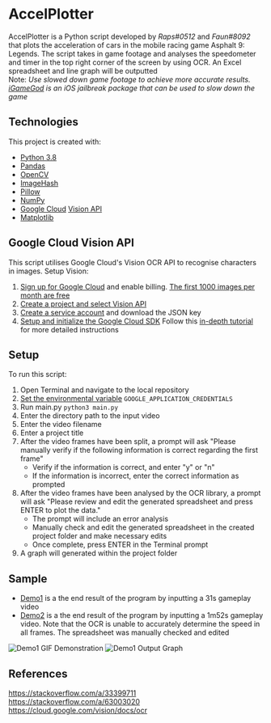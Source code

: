 # AccelPlotter
AccelPlotter is a Python script developed by *Raps#0512* and *Faun#8092* that plots the acceleration of cars in the mobile racing game Asphalt 9: Legends. The script takes in game footage and analyses the speedometer and timer in the top right corner of the screen by using OCR. An Excel spreadsheet and line graph will be outputted  
Note: *Use slowed down game footage to achieve more accurate results. [iGameGod](https://iosgods.com/repo/) is an iOS jailbreak package that can be used to slow down the game*

## Technologies
This project is created with:
* [Python 3.8](https://www.python.org/downloads/release/python-380/)
* [Pandas](https://pypi.org/project/pandas/)
* [OpenCV](https://pypi.org/project/opencv-python/)
* [ImageHash](https://pypi.org/project/ImageHash/)
* [Pillow](https://pypi.org/project/Pillow/)
* [NumPy](https://pypi.org/project/numpy/)
* [Google Cloud](https://pypi.org/project/google-cloud/) [Vision API](https://cloud.google.com/vision/)
* [Matplotlib](https://pypi.org/project/matplotlib/)

## Google Cloud Vision API
This script utilises Google Cloud's Vision OCR API to recognise characters in images. Setup Vision:
1. [Sign up for Google Cloud](https://console.cloud.google.com/) and enable billing. [The first 1000 images per month are free](https://cloud.google.com/vision/pricing)
2. [Create a project and select Vision API](https://cloud.google.com/resource-manager/docs/creating-managing-projects)
3. [Create a service account](https://cloud.google.com/docs/authentication/getting-started) and download the JSON key
4. [Setup and initialize the Google Cloud SDK](https://cloud.google.com/sdk/docs/install)
Follow this [in-depth tutorial](https://cloud.google.com/vision/docs/ocr#set-up-your-gcp-project-and-authentication) for more detailed instructions

## Setup
To run this script:
1. Open Terminal and navigate to the local repository
2. [Set the environmental variable](https://cloud.google.com/docs/authentication/getting-started#setting_the_environment_variable) `GOOGLE_APPLICATION_CREDENTIALS`
3. Run main.py `python3 main.py`
4. Enter the directory path to the input video
5. Enter the video filename
6. Enter a project title
7. After the video frames have been split, a prompt will ask "Please manually verify if the following information is correct regarding the first frame"
   - Verify if the information is correct, and enter "y" or "n"
   - If the information is incorrect, enter the correct information as prompted
8. After the video frames have been analysed by the OCR library, a prompt will ask "Please review and edit the generated spreadsheet and press ENTER to plot the data."
   - The prompt will include an error analysis
   - Manually check and edit the generated spreadsheet in the created project folder and make necessary edits
   - Once complete, press ENTER in the Terminal prompt
9. A graph will generated within the project folder

## Sample
- [Demo1](https://github.com/HughLi2024/accelplotter/tree/main/Demo1) is a the end result of the program by inputting a 31s gameplay video
- [Demo2](https://github.com/HughLi2024/accelplotter/tree/main/Demo2) is a the end result of the program by inputting a 1m52s gameplay video. Note that the OCR is unable to accurately determine the speed in all frames. The spreadsheet was manually checked and edited
  
![Demo1 GIF Demonstration](https://i.imgur.com/vl0f0Gg.gif)
![Demo1 Output Graph](https://user-images.githubusercontent.com/89252151/148556772-17f005d1-9a84-43f2-8a28-68cd552c0af6.png)


## References
https://stackoverflow.com/a/33399711  
https://stackoverflow.com/a/63003020  
https://cloud.google.com/vision/docs/ocr

